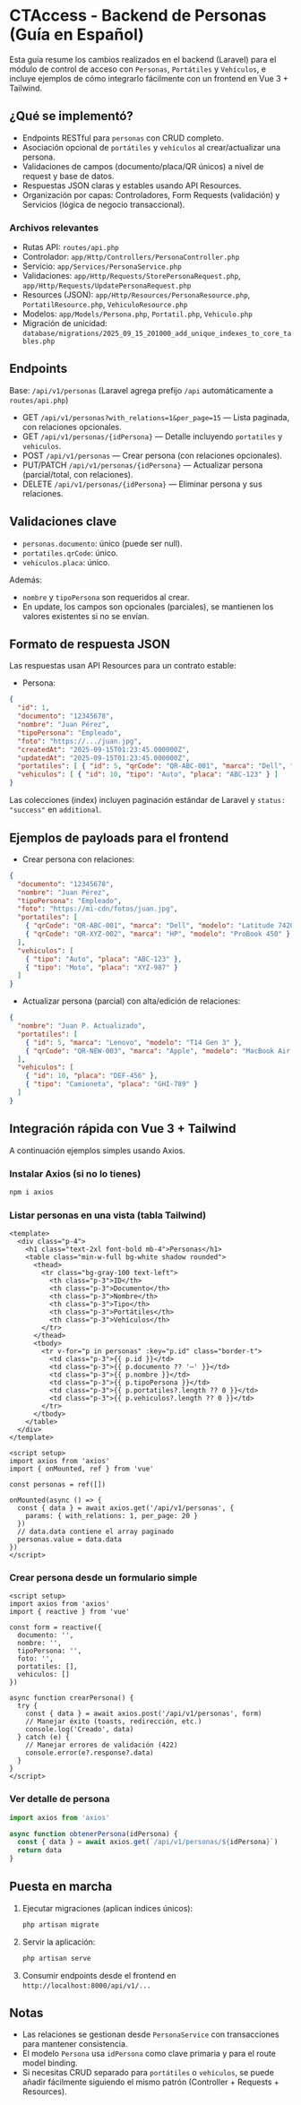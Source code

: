 # CTAccess - Backend de Personas (Guía en Español)

Esta guía resume los cambios realizados en el backend (Laravel) para el módulo de control de acceso con `Personas`, `Portátiles` y `Vehículos`, e incluye ejemplos de cómo integrarlo fácilmente con un frontend en Vue 3 + Tailwind.

## ¿Qué se implementó?

- Endpoints RESTful para `personas` con CRUD completo.
- Asociación opcional de `portátiles` y `vehículos` al crear/actualizar una persona.
- Validaciones de campos (documento/placa/QR únicos) a nivel de request y base de datos.
- Respuestas JSON claras y estables usando API Resources.
- Organización por capas: Controladores, Form Requests (validación) y Servicios (lógica de negocio transaccional).

### Archivos relevantes

- Rutas API: `routes/api.php`
- Controlador: `app/Http/Controllers/PersonaController.php`
- Servicio: `app/Services/PersonaService.php`
- Validaciones: `app/Http/Requests/StorePersonaRequest.php`, `app/Http/Requests/UpdatePersonaRequest.php`
- Resources (JSON): `app/Http/Resources/PersonaResource.php`, `PortatilResource.php`, `VehiculoResource.php`
- Modelos: `app/Models/Persona.php`, `Portatil.php`, `Vehiculo.php`
- Migración de unicidad: `database/migrations/2025_09_15_201000_add_unique_indexes_to_core_tables.php`

## Endpoints

Base: `/api/v1/personas` (Laravel agrega prefijo `/api` automáticamente a `routes/api.php`)

- GET `/api/v1/personas?with_relations=1&per_page=15` — Lista paginada, con relaciones opcionales.
- GET `/api/v1/personas/{idPersona}` — Detalle incluyendo `portatiles` y `vehiculos`.
- POST `/api/v1/personas` — Crear persona (con relaciones opcionales).
- PUT/PATCH `/api/v1/personas/{idPersona}` — Actualizar persona (parcial/total, con relaciones).
- DELETE `/api/v1/personas/{idPersona}` — Eliminar persona y sus relaciones.

## Validaciones clave

- `personas.documento`: único (puede ser null).
- `portatiles.qrCode`: único.
- `vehiculos.placa`: único.

Además:
- `nombre` y `tipoPersona` son requeridos al crear.
- En update, los campos son opcionales (parciales), se mantienen los valores existentes si no se envían.

## Formato de respuesta JSON

Las respuestas usan API Resources para un contrato estable:

- Persona:
```json
{
  "id": 1,
  "documento": "12345678",
  "nombre": "Juan Pérez",
  "tipoPersona": "Empleado",
  "foto": "https://.../juan.jpg",
  "createdAt": "2025-09-15T01:23:45.000000Z",
  "updatedAt": "2025-09-15T01:23:45.000000Z",
  "portatiles": [ { "id": 5, "qrCode": "QR-ABC-001", "marca": "Dell", "modelo": "Latitude 7420" } ],
  "vehiculos": [ { "id": 10, "tipo": "Auto", "placa": "ABC-123" } ]
}
```

Las colecciones (index) incluyen paginación estándar de Laravel y `status: "success"` en `additional`.

## Ejemplos de payloads para el frontend

- Crear persona con relaciones:
```json
{
  "documento": "12345678",
  "nombre": "Juan Pérez",
  "tipoPersona": "Empleado",
  "foto": "https://mi-cdn/fotos/juan.jpg",
  "portatiles": [
    { "qrCode": "QR-ABC-001", "marca": "Dell", "modelo": "Latitude 7420" },
    { "qrCode": "QR-XYZ-002", "marca": "HP", "modelo": "ProBook 450" }
  ],
  "vehiculos": [
    { "tipo": "Auto", "placa": "ABC-123" },
    { "tipo": "Moto", "placa": "XYZ-987" }
  ]
}
```

- Actualizar persona (parcial) con alta/edición de relaciones:
```json
{
  "nombre": "Juan P. Actualizado",
  "portatiles": [
    { "id": 5, "marca": "Lenovo", "modelo": "T14 Gen 3" },
    { "qrCode": "QR-NEW-003", "marca": "Apple", "modelo": "MacBook Air M2" }
  ],
  "vehiculos": [
    { "id": 10, "placa": "DEF-456" },
    { "tipo": "Camioneta", "placa": "GHI-789" }
  ]
}
```

## Integración rápida con Vue 3 + Tailwind

A continuación ejemplos simples usando Axios.

### Instalar Axios (si no lo tienes)

```bash
npm i axios
```

### Listar personas en una vista (tabla Tailwind)

```vue
<template>
  <div class="p-4">
    <h1 class="text-2xl font-bold mb-4">Personas</h1>
    <table class="min-w-full bg-white shadow rounded">
      <thead>
        <tr class="bg-gray-100 text-left">
          <th class="p-3">ID</th>
          <th class="p-3">Documento</th>
          <th class="p-3">Nombre</th>
          <th class="p-3">Tipo</th>
          <th class="p-3">Portátiles</th>
          <th class="p-3">Vehículos</th>
        </tr>
      </thead>
      <tbody>
        <tr v-for="p in personas" :key="p.id" class="border-t">
          <td class="p-3">{{ p.id }}</td>
          <td class="p-3">{{ p.documento ?? '—' }}</td>
          <td class="p-3">{{ p.nombre }}</td>
          <td class="p-3">{{ p.tipoPersona }}</td>
          <td class="p-3">{{ p.portatiles?.length ?? 0 }}</td>
          <td class="p-3">{{ p.vehiculos?.length ?? 0 }}</td>
        </tr>
      </tbody>
    </table>
  </div>
</template>

<script setup>
import axios from 'axios'
import { onMounted, ref } from 'vue'

const personas = ref([])

onMounted(async () => {
  const { data } = await axios.get('/api/v1/personas', {
    params: { with_relations: 1, per_page: 20 }
  })
  // data.data contiene el array paginado
  personas.value = data.data
})
</script>
```

### Crear persona desde un formulario simple

```vue
<script setup>
import axios from 'axios'
import { reactive } from 'vue'

const form = reactive({
  documento: '',
  nombre: '',
  tipoPersona: '',
  foto: '',
  portatiles: [],
  vehiculos: []
})

async function crearPersona() {
  try {
    const { data } = await axios.post('/api/v1/personas', form)
    // Manejar éxito (toasts, redirección, etc.)
    console.log('Creado', data)
  } catch (e) {
    // Manejar errores de validación (422)
    console.error(e?.response?.data)
  }
}
</script>
```

### Ver detalle de persona

```js
import axios from 'axios'

async function obtenerPersona(idPersona) {
  const { data } = await axios.get(`/api/v1/personas/${idPersona}`)
  return data
}
```

## Puesta en marcha

1. Ejecutar migraciones (aplican índices únicos):
   ```bash
   php artisan migrate
   ```
2. Servir la aplicación:
   ```bash
   php artisan serve
   ```
3. Consumir endpoints desde el frontend en `http://localhost:8000/api/v1/...`

## Notas

- Las relaciones se gestionan desde `PersonaService` con transacciones para mantener consistencia.
- El modelo `Persona` usa `idPersona` como clave primaria y para el route model binding.
- Si necesitas CRUD separado para `portátiles` o `vehículos`, se puede añadir fácilmente siguiendo el mismo patrón (Controller + Requests + Resources).
